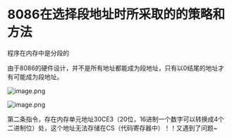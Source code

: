 # 8086在选择段地址时所采取的的策略和方法



程序在内存中是分段的

由于8086的硬件设计，并不是所有地址都能成为段地址，只有以0结尾的地址才有可能成为段地址。

![image.png](https://cdn.nlark.com/yuque/0/2021/png/288075/1616493504899-e5308664-d849-407e-8bdd-1c406928fe91.png)



![image.png](https://cdn.nlark.com/yuque/0/2021/png/288075/1616493895031-5a94ddc2-e0ae-478b-a756-f306c92d1a82.png)

第二条指令，存在内存单元地址30CE3（20位，16进制一个数字可以转换成4个二进制位）处，这个地址无法存储在CS（代码寄存器中）！！又遇到了问题~

